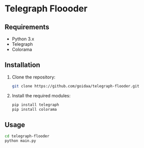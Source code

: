 # Telegraph Floooder

## Requirements

- Python 3.x
- Telegraph
- Colorama

## Installation

1. Clone the repository:

    ```bash
    git clone https://github.com/goidaa/telegraph-flooder.git
    ```

2. Install the required modules:

    ```bash
    pip install telegraph
    pip install colorama
    ```

## Usage

```bash
cd telegraph-flooder
python main.py
